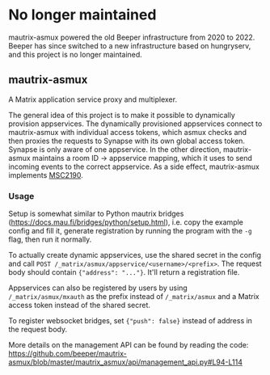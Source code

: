 # No longer maintained
mautrix-asmux powered the old Beeper infrastructure from 2020 to 2022. Beeper has since switched
to a new infrastructure based on hungryserv, and this project is no longer maintained.

## mautrix-asmux
A Matrix application service proxy and multiplexer.

The general idea of this project is to make it possible to dynamically provision appservices. The
dynamically provisioned appservices connect to mautrix-asmux with individual access tokens, which
asmux checks and then proxies the requests to Synapse with its own global access token. Synapse is
only aware of one appservice. In the other direction, mautrix-asmux maintains a room ID ->
appservice mapping, which it uses to send incoming events to the correct appservice. As a side
effect, mautrix-asmux implements [MSC2190](https://github.com/matrix-org/matrix-doc/pull/2190).

### Usage
Setup is somewhat similar to Python mautrix bridges (<https://docs.mau.fi/bridges/python/setup.html>),
i.e. copy the example config and fill it, generate registration by running the program with the `-g`
flag, then run it normally.

To actually create dynamic appservices, use the shared secret in the config
and call `POST /_matrix/asmux/appservice/<username>/<prefix>`. The request body
should contain `{"address": "..."}`. It'll return a registration file.

Appservices can also be registered by users by using `/_matrix/asmux/mxauth` as
the prefix instead of `/_matrix/asmux` and a Matrix access token instead of the
shared secret.

To register websocket bridges, set `{"push": false}` instead of address in the
request body.

More details on the management API can be found by reading the code:
<https://github.com/beeper/mautrix-asmux/blob/master/mautrix_asmux/api/management_api.py#L94-L114>

